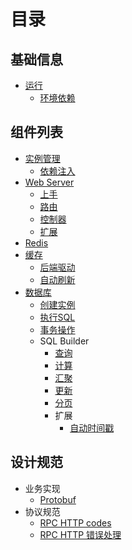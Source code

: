 # 目录

## 基础信息

* [运行](runtime/README.md)
  * [环境依赖](runtime/env.md)

## 组件列表

* [实例管理](components/container/README.md)
  * [依赖注入](components/container/di.md)
* [Web Server](components/web/README.md)
  * [上手](components/web/quickstart.md)
  * [路由](components/web/router.md)
  * [控制器](components/web/controller.md)
  * [扩展](components/web/extensions.md)
* [Redis](components/redis/README.md)
* [缓存](components/cache/README.md)
  * [后端驱动](components/cache/drivers.md)
  * [自动刷新](components/cache/delegate.md)
* [数据库](components/database/README.md)
  * [创建实例](components/database/initialize.md)
  * [执行SQL](components/database/crud.md)
  * [事务操作](components/database/transaction.md)
  * SQL Builder
    * [查询](components/mysql/query.md)
    * [计算](components/mysql/calc.md)
    * [汇聚](components/mysql/merge.md)
    * [更新](components/mysql/update.md)
    * [分页](components/mysql/paginator.md)
    * 扩展
      * [自动时间戳](components/mysql/features/timestamps.md)

## 设计规范

* 业务实现
  * [Protobuf](standards/protobuf.md)
* 协议规范
  * [RPC HTTP codes](proposals/rpc-http-codes.md)
  * [RPC HTTP 错误处理](proposals/rpc-http-errors.md)
